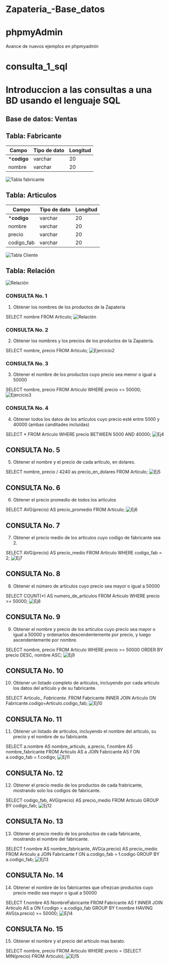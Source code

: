 # Zapateria_-Base_datos
# phpmyAdmin
Avance de nuevos ejemplos en phpmyadmin
# consulta_1_sql
# Introduccion a las consultas a una BD usando el lenguaje SQL

## Base de datos: Ventas
## Tabla: Fabricante

|Campo|Tipo de dato|Longitud|
|-----|------------|--------|
|***codigo**| varchar|20|
|nombre|varchar|20|

![Tabla fabricante](./img/fabricante "Articulo")

## Tabla: Articulos

|Campo|Tipo de dato|Longitud|
|-----|------------|--------|
|***codigo**|varchar|20|
|nombre|varchar|20|
|precio|varchar|20|
|codigo_fab|varchar|20|
![Tabla Cliente](/img/articulo.png "Tabla Cliente")

## Tabla: Relación
![Relación](/img/relacion.png "Relación")


### CONSULTA No. 1
1. Obtener los nombres de los productos de la Zapateria

SELECT nombre FROM Articulo;
![Relación](/img/Eje1.png "Ej1")

### CONSULTA No. 2
2. Obtener los nombres y los precios de los productos de la Zapatería.

SELECT nombre, precio FROM Articulo;
![Ejercicio2](/img/Ej2.png "Ej2")

### CONSULTA No. 3
3. Obtener el nombre de los productos cuyo precio sea menor o igual a 50000

SELECT nombre, precio FROM Articulo WHERE precio <= 50000;
![Ejercicio3](/img/Ej3.png "Ej3")

### CONSULTA No. 4
4. Obtener todos los datos de los artículos cuyo precio esté entre 5000 y 40000 (ambas canditades incluidas)

SELECT * FROM Articulo WHERE precio BETWEEN 5000 AND 40000;
![Ej4](/img/Ej4.png "Ej4")

## CONSULTA No. 5
5. Obtener el nombre y el precio de cada artículo, en dolares.

SELECT nombre, precio / 4240 as precio_en_dolares FROM Articulo;
![Ej5](/img/Ej5.png "Ej5")

## CONSULTA No. 6
6. Obtener el precio promedio de todos los artículos

SELECT AVG(precio) AS precio_promedio FROM Articulo;
![Ej6](/img/Ej6.png "Ej6")

## CONSULTA No. 7
7. Obtener el precio medio de los artículos cuyo codigo de fabricante sea 2.

SELECT AVG(precio) AS precio_medio FROM Articulo WHERE codigo_fab = 2;
![Ej7](/img/Ej7.png "Ej7")

## CONSULTA No. 8
8. Obtener el número de artículos cuyo precio sea mayor o igual a 50000

SELECT COUNT(*) AS numero_de_articulos FROM Articulo WHERE precio >= 50000;
![Ej8](/img/Ej8png "Ej8")


## CONSULTA No. 9
9. Obtener el nombre y precio de los artículos cuyo precio sea mayor o igual a 50000 y ordenarlos descendentemente por precio, y luego ascendentemente por nombre.

SELECT nombre, precio FROM Articulo WHERE precio >= 50000 ORDER BY precio DESC, nombre ASC;
![Ej9](/img/Ej9.png "Ej9")


## CONSULTA No. 10
10. Obtener un listado completo de artículos, incluyendo por cada articulo los datos del artículo y de su fabricante.

SELECT Articulo.*, Fabricante.* FROM Fabricante INNER JOIN Articulo ON Fabricante.codigo=Articulo.codigo_fab;
![Ej10](/img/Ej10.png "Ej10")


## CONSULTA No. 11
11. Obtener un listado de articulos, incluyendo el nombre del articulo, su precio y el nombre de su fabricante.

SELECT a.nombre AS nombre_articulo, a.precio, f.nombre AS nombre_fabricante
FROM Articulo AS a
JOIN Fabricante AS f ON a.codigo_fab = f.codigo;
![Ej11](/img/Ej11.png "Ej11")


## CONSULTA No. 12
12. Obtener el precio medio de los productos de cada frabricante, mostrando solo los codigos de fabricante.

SELECT codigo_fab, AVG(precio) AS precio_medio
FROM Articulo
GROUP BY codigo_fab;
![Ej12](/img/Ej12.png "Ej12")


## CONSULTA No. 13
13. Obtener el precio medio de los productos de cada fabricante, mostrando el nombre del fabricante.

SELECT f.nombre AS nombre_fabricante, AVG(a.precio) AS precio_medio FROM Articulo a JOIN Fabricante f ON a.codigo_fab = f.codigo GROUP BY a.codigo_fab;
![Ej13](/img/Ej13.png "Ej13")

## CONSULTA No. 14
14. Obtener el nombre de los fabricantes que ofrezcan productos cuyo precio medio sea mayor o igual a 50000

SELECT f.nombre AS NombreFabricante FROM Fabricante AS f INNER JOIN Articulo AS a ON f.codigo = a.codigo_fab GROUP BY f.nombre HAVING AVG(a.precio) >= 50000;
![Ej14](/img/Ej14.png "Ej14")


## CONSULTA No. 15
15. Obtener el nombre y el precio del artículo mas barato.

SELECT nombre, precio FROM Articulo WHERE precio = (SELECT MIN(precio) FROM Articulo);
![Ej15](/img/Ej15.png "Ej15")

